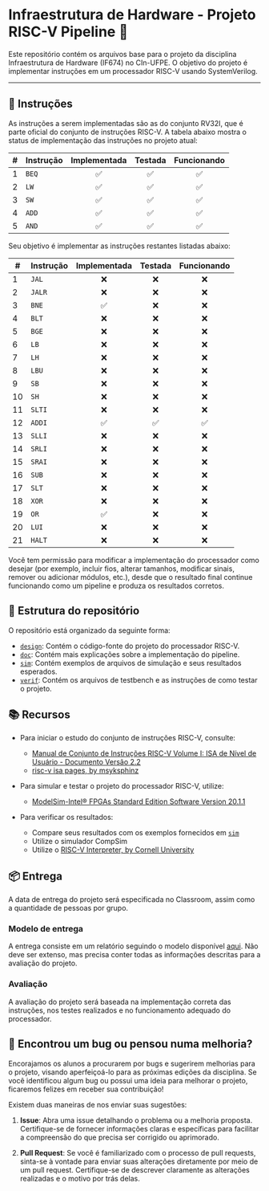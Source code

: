 # Infraestrutura de Hardware - Projeto RISC-V Pipeline 🚀

Este repositório contém os arquivos base para o projeto da disciplina Infraestrutura de Hardware (IF674) no CIn-UFPE. O objetivo do projeto é implementar instruções em um processador RISC-V usando SystemVerilog.

---

## 📝 Instruções

As instruções a serem implementadas são as do conjunto RV32I, que é parte oficial do conjunto de instruções RISC-V. A tabela abaixo mostra o status de implementação das instruções no projeto atual:

| # | Instrução | Implementada | Testada | Funcionando |
|---|-----------|:-----------:|:-------:|:-----------:|
| 1 | `BEQ`     |     ✅     |   ✅   |     ✅     |
| 2 | `LW`      |     ✅     |   ✅   |     ✅     |
| 3 | `SW`      |     ✅     |   ✅   |     ✅     |
| 4 | `ADD`     |     ✅     |   ✅   |     ✅     |
| 5 | `AND`     |     ✅     |   ✅   |     ✅     |

Seu objetivo é implementar as instruções restantes listadas abaixo:

| # | Instrução | Implementada | Testada | Funcionando |
|---|-----------|:-----------:|:-------:|:-----------:|
| 1  | `JAL`     |      ❌     |    ❌    |      ❌      |
| 2  | `JALR`    |      ❌     |    ❌    |      ❌      |
| 3  | `BNE`     |      ✅     |    ❌    |      ❌      |
| 4  | `BLT`     |      ❌     |    ❌    |      ❌      |
| 5  | `BGE`     |      ❌     |    ❌    |      ❌      |
| 6  | `LB`      |      ❌     |    ❌    |      ❌      |
| 7  | `LH`      |      ❌     |    ❌    |      ❌      |
| 8  | `LBU`     |      ❌     |    ❌    |      ❌      |
| 9  | `SB`      |      ❌     |    ❌    |      ❌      |
| 10 | `SH`      |      ❌     |    ❌    |      ❌      |
| 11 | `SLTI`    |      ❌     |    ❌    |      ❌      |
| 12 | `ADDI`    |      ✅     |    ✅    |      ✅      |
| 13 | `SLLI`    |      ❌     |    ❌    |      ❌      |
| 14 | `SRLI`    |      ❌     |    ❌    |      ❌      |
| 15 | `SRAI`    |      ❌     |    ❌    |      ❌      |
| 16 | `SUB`     |      ❌     |    ❌    |      ❌      |
| 17 | `SLT`     |      ❌     |    ❌    |      ❌      |
| 18 | `XOR`     |      ❌     |    ❌    |      ❌      |
| 19 | `OR`      |      ✅     |    ❌    |      ❌      |
| 20 | `LUI`     |      ❌     |    ❌    |      ❌      |
| 21 | `HALT`    |      ❌     |    ❌    |      ❌      |

Você tem permissão para modificar a implementação do processador como desejar (por exemplo, incluir fios, alterar tamanhos, modificar sinais, remover ou adicionar módulos, etc.), desde que o resultado final continue funcionando como um pipeline e produza os resultados corretos.

## 📁 Estrutura do repositório
O repositório está organizado da seguinte forma:
- [`design`](/design): Contém o código-fonte do projeto do processador RISC-V.
- [`doc`](/doc): Contém mais explicações sobre a implementação do pipeline.
- [`sim`](/sim): Contém exemplos de arquivos de simulação e seus resultados esperados.
- [`verif`](/verif): Contém os arquivos de testbench e as instruções de como testar o projeto.

## 📚 Recursos
- Para iniciar o estudo do conjunto de instruções RISC-V, consulte:
  - [Manual de Conjunto de Instruções RISC-V Volume I: ISA de Nível de Usuário - Documento Versão 2.2](https://riscv.org/wp-content/uploads/2017/05/riscv-spec-v2.2.pdf)
  - [risc-v isa pages, by msyksphinz](https://msyksphinz-self.github.io/riscv-isadoc/html/rvi.html#)

- Para simular e testar o projeto do processador RISC-V, utilize:
  - [ModelSim-Intel® FPGAs Standard Edition Software Version 20.1.1](https://www.intel.com/content/www/us/en/software-kit/750666/modelsim-intel-fpgas-standard-edition-software-version-20-1-1.html)

- Para verificar os resultados:
  - Compare seus resultados com os exemplos fornecidos em [`sim`](/sim)
  - Utilize o simulador CompSim
  - Utilize o [RISC-V Interpreter, by Cornell University](https://www.cs.cornell.edu/courses/cs3410/2019sp/riscv/interpreter/)

## 📦 Entrega

A data de entrega do projeto será especificada no Classroom, assim como a quantidade de pessoas por grupo.

### Modelo de entrega

A entrega consiste em um relatório seguindo o modelo disponível [aqui](https://docs.google.com/document/d/116sukTXOizb0bplubUOHhdNBqpwtk3cR4Dwaqg-TO7I/edit?usp=sharing). Não deve ser extenso, mas precisa conter todas as informações descritas para a avaliação do projeto.

### Avaliação

A avaliação do projeto será baseada na implementação correta das instruções, nos testes realizados e no funcionamento adequado do processador.

## 🐛 Encontrou um bug ou pensou numa melhoria?

Encorajamos os alunos a procurarem por bugs e sugerirem melhorias para o projeto, visando aperfeiçoá-lo para as próximas edições da disciplina. Se você identificou algum bug ou possui uma ideia para melhorar o projeto, ficaremos felizes em receber sua contribuição!

Existem duas maneiras de nos enviar suas sugestões:

1. **Issue**: Abra uma issue detalhando o problema ou a melhoria proposta. Certifique-se de fornecer informações claras e específicas para facilitar a compreensão do que precisa ser corrigido ou aprimorado.

2. **Pull Request**: Se você é familiarizado com o processo de pull requests, sinta-se à vontade para enviar suas alterações diretamente por meio de um pull request. Certifique-se de descrever claramente as alterações realizadas e o motivo por trás delas.
